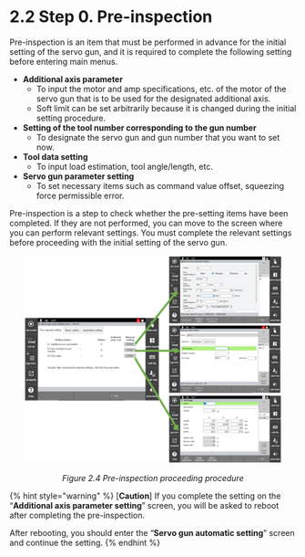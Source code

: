 ﻿# 2.2 Step 0. Pre-inspection

Pre-inspection is an item that must be performed in advance for the initial setting of the servo gun, and it is required to complete the following setting before entering main menus.

* **Additional axis parameter**
  * To input the motor and amp specifications, etc. of the motor of the servo gun that is to be used for the designated additional axis.
  * Soft limit can be set arbitrarily because it is changed during the initial setting procedure.
* **Setting of the tool number corresponding to the gun number**&#x20;
  * To designate the servo gun and gun number that you want to set now.
* **Tool data setting**
  * To input load estimation, tool angle/length, etc.
* **Servo gun parameter setting**
  * To set necessary items such as command value offset, squeezing force permissible error.

Pre-inspection is a step to check whether the pre-setting items have been completed. If they are not performed, you can move to the screen where you can perform relevant settings. You must complete the relevant settings before proceeding with the initial setting of the servo gun.

<p align="center">
 <img src="../_assets/image_27_eng.png" width="90%"></img>
 <em><p align="center">Figure 2.4 Pre-inspection proceeding procedure</p></em>
</p>

{% hint style="warning" %}
\[**Caution**]  If you complete the setting on the “**Additional axis parameter setting**” screen, you will be asked to reboot after completing the pre-inspection.

After rebooting, you should enter the “**Servo gun automatic setting**” screen and continue the setting. 
{% endhint %}
